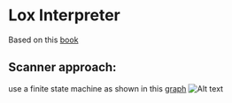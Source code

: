 # Lox Interpreter

Based on this [book](https://craftinginterpreters.com/)

## Scanner approach:

use a finite state machine as shown in this [graph](<https://dreampuf.github.io/GraphvizOnline/#digraph%20G%20%7B%0A%20%20%20%20bgcolor%3D%22%23ffffff00%22%20%23%20RGBA%20(with%20alpha)%0A%20%20%20%20splines%3Dtrue%0A%20%20%20%20graph%20%5B%20overlap%3Dfalse%20splines%3Dtrue%20%5D%0A%20%20%20%20%20%0A%20%20%20%20node%20%5Bshape%3Dcircle%2C%0A%20%20%20%20%20%20%20%20%20%20fixedsize%3Dtrue%2C%0A%20%20%20%20%20%20%20%20%20%20width%3D0.6%2C%0A%20%20%20%20%20%20%20%20%20%20color%3D%22black%22%2C%20%23%20node%20border%20color%20(X11%20or%20HTML%20colors)%0A%20%20%20%20%20%20%20%20%20%20fillcolor%3Dwhite%2C%20%23%20node%20fill%20color%20(X11%20or%20HTML%20colors)%0A%20%20%20%20%20%20%20%20%20%20style%3D%22filled%2Csolid%22%2C%0A%20%20%20%20%20%20%20%20%20%20fontcolor%3Ddarkred%2C%20%23%20text%20color%20(X11%20or%20HTML%20colors)%0A%20%20%20%20%20%20%20%20%20%20fontsize%3D6%5D%0A%0A%20%20%20%20edge%20%5B%20penwidth%3D0.6%2C%20color%3Dblack%20arrowsize%3D0.5%20%5D%0A%20%20%20%20Next%20%5Bshape%3DMDiamond%5D%0A%20%20%20%20subgraph%20sub1%20%7B%0A%20%20%20%20%20%20%20%20style%3Dfilled%3B%0A%20%20%20%20%20%20%20%20color%3Dlightgrey%3B%0A%20%20%20%20%20%20%20%20MaybeTwo%3B%0A%20%20%20%20%20%20%20%20Comment%3B%0A%20%20%20%20%20%20%20%20node%20%5Bstyle%3Dfilled%2Ccolor%3Dwhite%5D%3B%0A%20%20%20%20%20%20%20%20MaybeTwo%20-%3E%20Comment%20%5B%20color%3D%22grey%22%20%5D%0A%20%20%20%20%7D%0A%20%20%20%20subgraph%20sub2%20%7B%0A%20%20%20%20%20%20%20%20Number%3B%0A%20%20%20%20%20%20%20%20SoloDot%3B%0A%20%20%20%20%20%20%20%20NumberWithDot%3B%0A%20%20%20%20%20%20%20%20Number%20-%3E%20NumberWithDot%20%5B%20color%3D%22red%22%20%5D%3B%0A%20%20%20%20%20%20%20%20SoloDot%20-%3E%20NumberWithDot%20%5B%20color%3D%22red%22%20%5D%3B%0A%20%20%20%20%7D%0A%20%20%20%20LiteralKeyword%3B%0A%20%20%20%20InString%3B%0A%20%20%20%20LiteralKeyword%20-%3E%20Next%20%5B%20color%3D%22blue%22%20%5D%3B%0A%20%20%20%20LiteralKeyword%20-%3E%20LiteralKeyword%20%5B%20color%3D%22red%22%20%5D%3B%0A%20%20%20%20Next%20-%3E%20InString%20%5B%20color%3D%22red%22%20%5D%3B%0A%20%20%20%20InString%20-%3E%20InString%20%5B%20color%3D%22red%22%20%5D%3B%0A%20%20%20%20Next%20-%3E%20MaybeTwo%20%5B%20color%3D%22red%22%20%5D%3B%0A%20%20%20%20Next%20-%3E%20Next%20%5B%20color%3D%22blue%22%20%5D%3B%0A%20%20%20%20Next%20-%3E%20LiteralKeyword%20%5B%20color%3D%22red%22%20%5D%3B%0A%20%20%20%20Next%20-%3E%20Number%20%5B%20color%3D%22red%22%20%5D%3B%0A%20%20%20%20Next%20-%3E%20SoloDot%20%5B%20color%3D%22red%22%20%5D%3B%0A%20%20%20%20MaybeTwo%20-%3E%20Next%20%5B%20color%3D%22blue%22%20%5D%3B%0A%20%20%20%20InString%20-%3E%20Next%20%5B%20color%3D%22blue%22%20%5D%3B%0A%20%20%20%20Number%20-%3E%20Next%20%5B%20color%3D%22blue%22%20%5D%3B%0A%09Number%20-%3E%20Number%20%5B%20color%3D%22red%22%20%5D%3B%0A%20%20%20%20NumberWithDot%20-%3E%20NumberWithDot%20%5B%20color%3D%22red%22%20%5D%3B%0A%20%20%20%20NumberWithDot%20-%3E%20Next%20%5B%20color%3D%22blue%22%20%5D%3B%0A%20%20%20%20SoloDot%20-%3E%20Next%20%5B%20color%3D%22blue%22%20%5D%3B%0A%20%20%20%20Comment%20-%3E%20Next%20%5B%20color%3D%22grey%22%20%5D%3B%0A%7D>)
![Alt text](https://i.postimg.cc/d0WkYRfV/graphviz.png)
